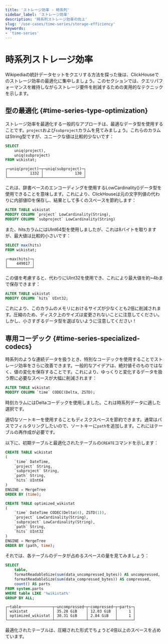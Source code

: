 ```yaml
---
title: 'ストレージ効率 - 時系列'
sidebar_label: 'ストレージ効率'
description: '時系列ストレージ効率の向上'
slug: '/use-cases/time-series/storage-efficiency'
keywords:
- 'time-series'
---
```





# 時系列ストレージ効率

Wikipediaの統計データセットをクエリする方法を探った後は、ClickHouseでのストレージ効率の最適化に集中しましょう。このセクションでは、クエリパフォーマンスを維持しながらストレージ要件を削減するための実用的なテクニックを示します。

## 型の最適化 {#time-series-type-optimization}

ストレージ効率を最適化する一般的なアプローチは、最適なデータ型を使用することです。`project`および`subproject`カラムを見てみましょう。これらのカラムはString型ですが、ユニークな値は比較的少ないです：

```sql
SELECT
    uniq(project),
    uniq(subproject)
FROM wikistat;
```

```text
┌─uniq(project)─┬─uniq(subproject)─┐
│          1332 │              130 │
└───────────────┴──────────────────┘
```

これは、辞書ベースのエンコーディングを使用するLowCardinality()データ型を使用できることを意味します。これにより、ClickHouseは元の文字列値の代わりに内部値IDを保存し、結果として多くのスペースを節約します：

```sql
ALTER TABLE wikistat
MODIFY COLUMN `project` LowCardinality(String),
MODIFY COLUMN `subproject` LowCardinality(String)
```

また、hitsカラムにはUInt64型を使用しましたが、これは8バイトを取りますが、最大値は比較的小さいです：

```sql
SELECT max(hits)
FROM wikistat;
```

```text
┌─max(hits)─┐
│    449017 │
└───────────┘
```

この値を考慮すると、代わりにUInt32を使用でき、これにより最大値を約~4bまで保存できます：

```sql
ALTER TABLE wikistat
MODIFY COLUMN `hits` UInt32;
```

これにより、このカラムのメモリにおけるサイズが少なくとも2倍に削減されます。圧縮のため、ディスク上のサイズは変更されないことに注意してください。しかし、小さすぎるデータ型を選ばないように注意してください！

## 専用コーデック {#time-series-specialized-codecs}

時系列のような連続データを扱うとき、特別なコーデックを使用することでストレージ効率をさらに改善できます。一般的なアイデアは、絶対値そのものではなく、値の変化を保存することです。これにより、ゆっくりと変化するデータを扱う際に必要なスペースが大幅に削減されます：

```sql
ALTER TABLE wikistat
MODIFY COLUMN `time` CODEC(Delta, ZSTD);
```

時刻カラムにはDeltaコーデックを使用しました。これは時系列データに適した選択です。

適切なソートキーを使用することもディスクスペースを節約できます。通常はパスでフィルタリングしたいので、ソートキーに`path`を追加します。これにはテーブルの再作成が必要です。

以下に、初期テーブルと最適化されたテーブルの`CREATE`コマンドを示します：

```sql
CREATE TABLE wikistat
(
    `time` DateTime,
    `project` String,
    `subproject` String,
    `path` String,
    `hits` UInt64
)
ENGINE = MergeTree
ORDER BY (time);
```

```sql
CREATE TABLE optimized_wikistat
(
    `time` DateTime CODEC(Delta(4), ZSTD(1)),
    `project` LowCardinality(String),
    `subproject` LowCardinality(String),
    `path` String,
    `hits` UInt32
)
ENGINE = MergeTree
ORDER BY (path, time);
```

それでは、各テーブルのデータが占めるスペースの量を見てみましょう：

```sql
SELECT
    table,
    formatReadableSize(sum(data_uncompressed_bytes)) AS uncompressed,
    formatReadableSize(sum(data_compressed_bytes)) AS compressed,
    count() AS parts
FROM system.parts
WHERE table LIKE '%wikistat%'
GROUP BY ALL;
```

```text
┌─table──────────────┬─uncompressed─┬─compressed─┬─parts─┐
│ wikistat           │ 35.28 GiB    │ 12.03 GiB  │     1 │
│ optimized_wikistat │ 30.31 GiB    │ 2.84 GiB   │     1 │
└────────────────────┴──────────────┴────────────┴───────┘
```

最適化されたテーブルは、圧縮された形式でちょうど4倍以上のスペースを占めています。
